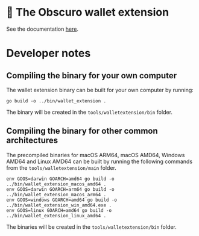 # 👛 The Obscuro wallet extension

See the documentation [here](https://docsstage.obscu.ro/testnet/wallet-extension.html).

# Developer notes

## Compiling the binary for your own computer

The wallet extension binary can be built for your own computer by running:

```
go build -o ../bin/wallet_extension .
```

The binary will be created in the `tools/walletextension/bin` folder.

## Compiling the binary for other common architectures

The precompiled binaries for macOS ARM64, macOS AMD64, Windows AMD64 and Linux AMD64 can be built by running the 
following commands from the `tools/walletextension/main` folder.

```
env GOOS=darwin GOARCH=amd64 go build -o ../bin/wallet_extension_macos_amd64 .
env GOOS=darwin GOARCH=arm64 go build -o ../bin/wallet_extension_macos_arm64 .
env GOOS=windows GOARCH=amd64 go build -o ../bin/wallet_extension_win_amd64.exe .
env GOOS=linux GOARCH=amd64 go build -o ../bin/wallet_extension_linux_amd64 .
```

The binaries will be created in the `tools/walletextension/bin` folder.
